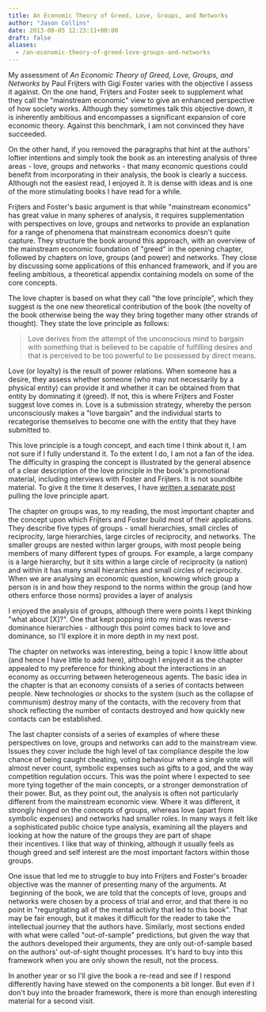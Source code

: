 ```yaml
---
title: An Economic Theory of Greed, Love, Groups, and Networks
author: "Jason Collins"
date: 2013-08-05 12:23:11+00:00
draft: false
aliases:
  - /an-economic-theory-of-greed-love-groups-and-networks
---
```


My assessment of *An Economic Theory of Greed, Love, Groups, and Networks* by Paul Frijters with Gigi Foster varies with the objective I assess it against. On the one hand, Frijters and Foster seek to supplement what they call the "mainstream economic" view to give an enhanced perspective of how society works. Although they sometimes talk this objective down, it is inherently ambitious and encompasses a significant expansion of core economic theory. Against this benchmark, I am not convinced they have succeeded.

On the other hand, if you removed the paragraphs that hint at the authors' loftier intentions and simply took the book as an interesting analysis of three areas - love, groups and networks - that many economic questions could benefit from incorporating in their analysis, the book is clearly a success. Although not the easiest read, I enjoyed it. It is dense with ideas and is one of the more stimulating books I have read for a while.

Frijters and Foster's basic argument is that while "mainstream economics" has great value in many spheres of analysis, it requires supplementation with perspectives on love, groups and networks to provide an explanation for a range of phenomena that mainstream economics doesn't quite capture. They structure the book around this approach, with an overview of the mainstream economic foundation of "greed" in the opening chapter, followed by chapters on love, groups (and power) and networks. They close by discussing some applications of this enhanced framework, and if you are feeling ambitious, a theoretical appendix containing models on some of the core concepts.

The love chapter is based on what they call "the love principle", which they suggest is the one new theoretical contribution of the book (the novelty of the book otherwise being the way they bring together many other strands of thought). They state the love principle as follows:

>Love derives from the attempt of the unconscious mind to bargain with something that is believed to be capable of fulfilling desires and that is perceived to be too powerful to be possessed by direct means.

Love (or loyalty) is the result of power relations. When someone has a desire, they assess whether someone (who may not necessarily by a physical entity) can provide it and whether it can be obtained from that entity by dominating it (greed). If not, this is where Frijters and Foster suggest love comes in. Love is a submission strategy, whereby the person unconsciously makes a "love bargain" and the individual starts to recategorise themselves to become one with the entity that they have submitted to.

This love principle is a tough concept, and each time I think about it, I am not sure if I fully understand it. To the extent I do, I am not a fan of the idea. The difficulty in grasping the concept is illustrated by the general absence of a clear description of the love principle in the book's promotional material, including interviews with Foster and Frijters. It is not soundbite material. To give it the time it deserves, I have [written a separate post](https://www.jasoncollins.blog/the-love-principle/) pulling the love principle apart.

The chapter on groups was, to my reading, the most important chapter and the concept upon which Frijters and Foster build most of their applications. They describe five types of groups - small hierarchies, small circles of reciprocity, large hierarchies, large circles of reciprocity, and networks. The smaller groups are nested within larger groups, with most people being members of many different types of groups. For example, a large company is a large hierarchy, but it sits within a large circle of reciprocity (a nation) and within it has many small hierarchies and small circles of reciprocity. When we are analysing an economic question, knowing which group a person is in and how they respond to the norms within the group (and how others enforce those norms) provides a layer of analysis

I enjoyed the analysis of groups, although there were points I kept thinking "what about [X]?". One that kept popping into my mind was reverse-dominance hierarchies - although this point comes back to love and dominance, so I'll explore it in more depth in my next post.

The chapter on networks was interesting, being a topic I know little about (and hence I have little to add here), although I enjoyed it as the chapter appealed to my preference for thinking about the interactions in an economy as occurring between heterogeneous agents. The basic idea in the chapter is that an economy consists of a series of contacts between people. New technologies or shocks to the system (such as the collapse of communism) destroy many of the contacts, with the recovery from that shock reflecting the number of contacts destroyed and how quickly new contacts can be established.

The last chapter consists of a series of examples of where these perspectives on love, groups and networks can add to the mainstream view. Issues they cover include the high level of tax compliance despite the low chance of being caught cheating, voting behaviour where a single vote will almost never count, symbolic expenses such as gifts to a god, and the way competition regulation occurs. This was the point where I expected to see more tying together of the main concepts, or a stronger demonstration of their power. But, as they point out, the analysis is often not particularly different from the mainstream economic view. Where it was different, it strongly hinged on the concepts of groups, whereas love (apart from symbolic expenses) and networks had smaller roles. In many ways it felt like a sophisticated public choice type analysis, examining all the players and looking at how the nature of the groups they are part of shape their incentives. I like that way of thinking, although it usually feels as though greed and self interest are the most important factors within those groups.

One issue that led me to struggle to buy into Frijters and Foster's broader objective was the manner of presenting many of the arguments. At  beginning of the book, we are told that the concepts of love, groups and networks were chosen by a process of trial and error, and that there is no point in "regurgitating all of the mental activity that led to this book". That may be fair enough, but it makes it difficult for the reader to take the intellectual journey that the authors have. Similarly, most sections ended with what were called "out-of-sample" predictions, but given the way that the authors developed their arguments, they are only out-of-sample based on the authors' out-of-sight thought processes. It's hard to buy into this framework when you are only shown the result, not the process.

In another year or so I'll give the book a re-read and see if I respond differently having have stewed on the components a bit longer. But even if I don't buy into the broader framework, there is more than enough interesting material for a second visit.